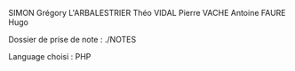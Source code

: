 SIMON Grégory
L'ARBALESTRIER Théo
VIDAL Pierre
VACHE Antoine
FAURE Hugo

Dossier de prise de note : ./NOTES

Language choisi : PHP